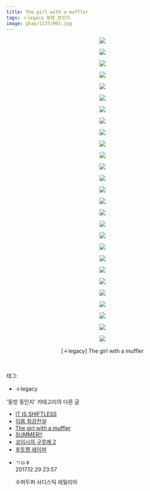 ```yaml
---
title: The girl with a muffler
tags: ＋legacy 동방_동인지
image: ghap/1137/001.jpg
---
```

<div class="article">
<p style="text-align: center; clear: none; float: none;"><img src="{{ site.nasurl }}/ghap/1137/001.jpg"/></p>
<p style="text-align: center; clear: none; float: none;"><img src="{{ site.nasurl }}/ghap/1137/002.jpg"/></p>
<p style="text-align: center; clear: none; float: none;"><img src="{{ site.nasurl }}/ghap/1137/003.jpg"/></p>
<p style="text-align: center; clear: none; float: none;"><img src="{{ site.nasurl }}/ghap/1137/004.jpg"/></p>
<p style="text-align: center; clear: none; float: none;"><img src="{{ site.nasurl }}/ghap/1137/005.jpg"/></p>
<p style="text-align: center; clear: none; float: none;"><img src="{{ site.nasurl }}/ghap/1137/006.jpg"/></p>
<p style="text-align: center; clear: none; float: none;"><img src="{{ site.nasurl }}/ghap/1137/007.jpg"/></p>
<p style="text-align: center; clear: none; float: none;"><img src="{{ site.nasurl }}/ghap/1137/008.jpg"/></p>
<p style="text-align: center; clear: none; float: none;"><img src="{{ site.nasurl }}/ghap/1137/009.jpg"/></p>
<p style="text-align: center; clear: none; float: none;"><img src="{{ site.nasurl }}/ghap/1137/010.jpg"/></p>
<p style="text-align: center; clear: none; float: none;"><img src="{{ site.nasurl }}/ghap/1137/011.jpg"/></p>
<p style="text-align: center; clear: none; float: none;"><img src="{{ site.nasurl }}/ghap/1137/012.jpg"/></p>
<p style="text-align: center; clear: none; float: none;"><img src="{{ site.nasurl }}/ghap/1137/013.jpg"/></p>
<p style="text-align: center; clear: none; float: none;"><img src="{{ site.nasurl }}/ghap/1137/014.jpg"/></p>
<p style="text-align: center; clear: none; float: none;"><img src="{{ site.nasurl }}/ghap/1137/015.jpg"/></p>
<p style="text-align: center; clear: none; float: none;"><img src="{{ site.nasurl }}/ghap/1137/016.jpg"/></p>
<p style="text-align: center; clear: none; float: none;"><img src="{{ site.nasurl }}/ghap/1137/017.jpg"/></p>
<p style="text-align: center; clear: none; float: none;"><img src="{{ site.nasurl }}/ghap/1137/018.jpg"/></p>
<p style="text-align: center; clear: none; float: none;"><img src="{{ site.nasurl }}/ghap/1137/019.jpg"/></p>
<p style="text-align: center; clear: none; float: none;"><img src="{{ site.nasurl }}/ghap/1137/020.jpg"/></p>
<p style="text-align: center; clear: none; float: none;"><img src="{{ site.nasurl }}/ghap/1137/021.jpg"/></p>
<p style="text-align: center; clear: none; float: none;"><img src="{{ site.nasurl }}/ghap/1137/022.jpg"/></p>
<p style="text-align: center; clear: none; float: none;"><img src="{{ site.nasurl }}/ghap/1137/023.jpg"/></p>
<p style="text-align: center; clear: none; float: none;"><img src="{{ site.nasurl }}/ghap/1137/024.jpg"/></p>
<p style="text-align: center; clear: none; float: none;"><img src="{{ site.nasurl }}/ghap/1137/025.jpg"/></p>
<p style="text-align: center; clear: none; float: none;"><img src="{{ site.nasurl }}/ghap/1137/026.jpg"/></p>
<p style="text-align: center; clear: none; float: none;"><img src="{{ site.nasurl }}/ghap/1137/027.jpg"/></p>
<p style="text-align: center; clear: none; float: none;">[＋legacy] The girl with a muffler</p>
<p><br/></p>
</div><div class="tagTrail">
<p>태그: </p>
<ul>
<li>＋legacy</li>
</ul>
</div><div class="another">
<p>'동방 동인지' 카테고리의 다른 글</p>
<ul>
<li><a href="/2016-07-27-ghap_1139">IT IS SHIFTLESS</a></li>
<li><a href="/2016-07-27-ghap_1138">이몸 최강전설</a></li>
<li><a href="/2016-07-27-ghap_1137">The girl with a muffler</a></li>
<li><a href="/2016-07-27-ghap_1136">SUMMER!!</a></li>
<li><a href="/2016-07-27-ghap_1135">코이시의 구루메 2</a></li>
<li><a href="/2016-07-27-ghap_1134">후토쨩 레이퍼</a></li>
</ul>
</div><div class="cb_module cb_fluid">
<div class="cb_wrt cb_profile">
<div class="comment">
<ul>
<li class="cb_thumb_off" id="comment15162684">
<div class="cb_comment_area">
<div class="cb_info_area">
<div class="cb_section">
<span class="cb_nick_name">ㄱㅁㅎ</span>
</div>
<div class="cb_section">
<span class="cb_date">2017.12.29 23:57 </span>
</div>
</div>
<div class="cb_dsc_comment">
<p class="cb_dsc">
											수퍼두퍼 사디스틱 레밀리아
										</p>
</div>
</div></li>
</ul>
</div>
</div><!-- commentList close -->
</div>
